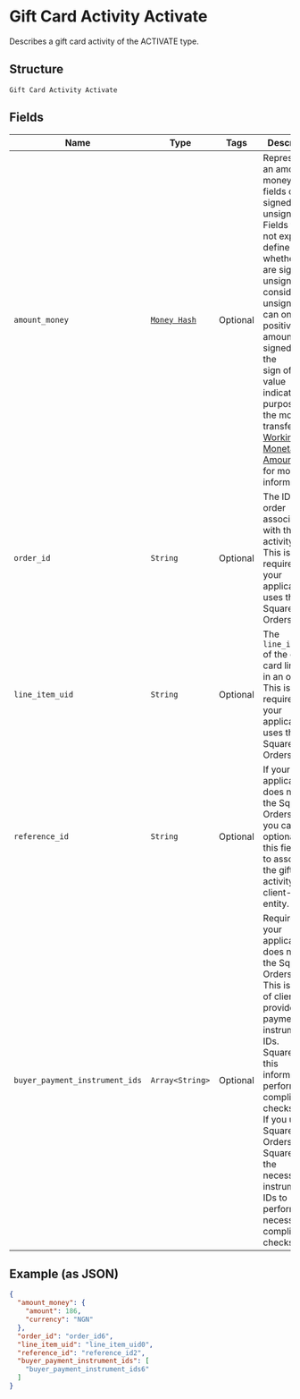 
# Gift Card Activity Activate

Describes a gift card activity of the ACTIVATE type.

## Structure

`Gift Card Activity Activate`

## Fields

| Name | Type | Tags | Description |
|  --- | --- | --- | --- |
| `amount_money` | [`Money Hash`](/doc/models/money.md) | Optional | Represents an amount of money. `Money` fields can be signed or unsigned.<br>Fields that do not explicitly define whether they are signed or unsigned are<br>considered unsigned and can only hold positive amounts. For signed fields, the<br>sign of the value indicates the purpose of the money transfer. See<br>[Working with Monetary Amounts](https://developer.squareup.com/docs/build-basics/working-with-monetary-amounts)<br>for more information. |
| `order_id` | `String` | Optional | The ID of the order associated with the activity.<br>This is required if your application uses the Square Orders API. |
| `line_item_uid` | `String` | Optional | The `line_item_uid` of the gift card line item in an order.<br>This is required if your application uses the Square Orders API. |
| `reference_id` | `String` | Optional | If your application does not use the Square Orders API, you can optionally use this field<br>to associate the gift card activity with a client-side entity. |
| `buyer_payment_instrument_ids` | `Array<String>` | Optional | Required if your application does not use the Square Orders API.<br>This is a list of client-provided payment instrument IDs.<br>Square uses this information to perform compliance checks.<br>If you use the Square Orders API, Square has the necessary instrument IDs to perform necessary<br>compliance checks. |

## Example (as JSON)

```json
{
  "amount_money": {
    "amount": 186,
    "currency": "NGN"
  },
  "order_id": "order_id6",
  "line_item_uid": "line_item_uid0",
  "reference_id": "reference_id2",
  "buyer_payment_instrument_ids": [
    "buyer_payment_instrument_ids6"
  ]
}
```

